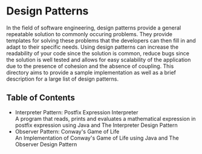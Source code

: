 # Design Patterns
In the field of software engineering, design patterns provide a general repeatable solution to commonly occuring problems. They provide templates for solving these problems that the developers can then fill in and adapt to their specific needs. Using design patterns can increase the readability of your code since the solution is common, reduce bugs since the solution is well tested and allows for easy scalability of the application due to the presence of cohesion and the absence of coupling. This directory aims to provide a sample implementation as well as a brief description for a large list of design patterns.

## Table of Contents
* Interpreter Pattern: Postfix Expression Interpreter<br>
    A program that reads, prints and evaluates a mathematical expression in postfix expression using Java and The Interpreter Design Pattern
* Observer Pattern: Conway's Game of Life<br>
    An Implementation of Conway's Game of Life using Java and The Observer Design Pattern

